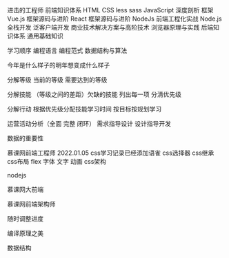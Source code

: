 进击的工程师
前端知识体系
    HTML
    CSS
        less
        sass
    JavaScript 深度剖析
        框架
            Vue.js 框架源码与进阶
            React 框架源码与进阶
    NodeJs
        前端工程化实战
        Node.js 全栈开发
    泛客户端开发
    商业技术解决方案与高阶技术
    浏览器原理与实践
后端知识体系
通用基础知识



学习顺序
编程语言 编程范式 数据结构与算法



今年是什么样子的明年想变成什么样子


分解等级 
    当前的等级
    需要达到的等级
    
分解技能 
    （等级之间的差距）欠缺的技能
    列出每一项
    分清优先级

分解行动
    根据优先级分配技能学习时间
    按目标按规划学习



运营活动分析（全面 完整 闭环）
需求指导设计  设计指导开发

数据的重要性


慕课网前端工程师 2022.01.05
css学习记录已经添加语雀
css选择器
css继承
css布局
flex
字体 文字
动画
css架构

nodejs

慕课网大前端 

慕课网前端架构师

随时调整进度


编译原理之美

数据结构

